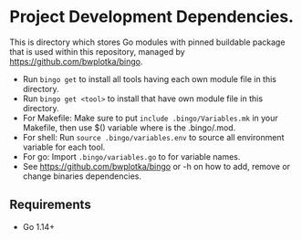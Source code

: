 # Project Development Dependencies.

This is directory which stores Go modules with pinned buildable package that is used within this repository, managed by https://github.com/bwplotka/bingo.

* Run `bingo get` to install all tools having each own module file in this directory.
* Run `bingo get <tool>` to install <tool> that have own module file in this directory.
* For Makefile: Make sure to put `include .bingo/Variables.mk` in your Makefile, then use $(<upper case tool name>) variable where <tool> is the .bingo/<tool>.mod.
* For shell: Run `source .bingo/variables.env` to source all environment variable for each tool.
* For go: Import `.bingo/variables.go` to for variable names.
* See https://github.com/bwplotka/bingo or -h on how to add, remove or change binaries dependencies.

## Requirements

* Go 1.14+

